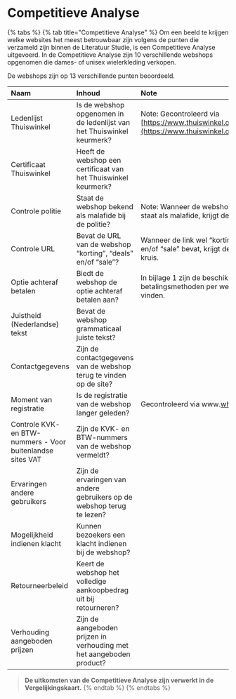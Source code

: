 # Competitieve Analyse



{% tabs %}
{% tab title="Competitieve Analyse" %}
Om een beeld te krijgen welke websites het meest betrouwbaar zijn volgens de punten die verzameld zijn binnen de Literatuur Studie, is een Competitieve  Analyse uitgevoerd. In de Competitieve Analyse zijn 10 verschillende webshops opgenomen die dames- of unisex wielerkleding verkopen. 

De webshops zijn op 13 verschillende punten beoordeeld. 

| Naam | Inhoud | Note |
| :--- | :--- | :--- |
| Ledenlijst Thuiswinkel | Is de webshop opgenomen in de ledenlijst van het Thuiswinkel keurmerk? | Note: Gecontroleerd via [https://www.thuiswinkel.org/ledenlijst](https://www.thuiswinkel.org/ledenlijst) |
| Certificaat Thuiswinkel | Heeft de webshop een certificaat van het Thuiswinkel keurmerk? |  |
| Controle politie | Staat de webshop bekend als malafide bij de politie? | Note: Wanneer de webshop bekend staat als malafide, krijgt deze een kruis. |
| Controle URL | Bevat de URL van de webshop “korting”, “deals” en/of “sale”?  | Wanneer de link wel “korting”, “deals” en/of “sale” bevat, krijgt deze een kruis. |
| Optie achteraf betalen | Biedt de webshop de optie achteraf betalen aan? | In bijlage 1 zijn de beschikbare betalingsmethoden per webshop te vinden. |
| Juistheid \(Nederlandse\) tekst | Bevat de webshop grammaticaal juiste tekst? |  |
| Contactgegevens | Zijn de contactgegevens van de webshop terug te vinden op de site? |  |
| Moment van registratie | Is de registratie van de webshop langer geleden? | Gecontroleerd via www.[who.is](http://who.is) |
| Controle KVK- en BTW-nummers - Voor buitenlandse sites VAT | Zijn de KVK- en BTW-nummers van de webshop vermeldt? |  |
| Ervaringen andere gebruikers | Zijn de ervaringen van andere gebruikers op de webshop terug te lezen? |  |
| Mogelijkheid indienen klacht | Kunnen bezoekers een klacht indienen bij de webshop? |  |
| Retourneerbeleid | Keert de webshop het volledige aankoopbedrag uit bij retourneren? |  |
| Verhouding aangeboden prijzen | Zijn de aangeboden prijzen in verhouding met het aangeboden product? |  |

> **De uitkomsten van de Competitieve Analyse zijn verwerkt in de Vergelijkingskaart.**
{% endtab %}
{% endtabs %}

